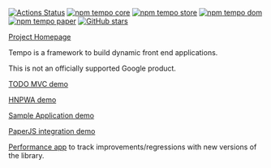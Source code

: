 [![Actions Status](https://github.com/fponticelli/tempo/workflows/Build%20and%20Test/badge.svg)](https://github.com/fponticelli/tempo/actions?query=workflow%3A"Build+and+Test")
[![npm tempo core](https://img.shields.io/npm/v/tempo-core?label=npm%3A%20tempo-core)](https://www.npmjs.com/package/tempo-core)
[![npm tempo store](https://img.shields.io/npm/v/tempo-store?label=npm%3A%20tempo-store)](https://www.npmjs.com/package/tempo-store)
[![npm tempo dom](https://img.shields.io/npm/v/tempo-dom?label=npm%3A%20tempo-dom)](https://www.npmjs.com/package/tempo-dom)
[![npm tempo paper](https://img.shields.io/npm/v/tempo-paper?label=npm%3A%20tempo-paper)](https://www.npmjs.com/package/tempo-paper)
[![GitHub stars](https://img.shields.io/github/stars/fponticelli/tempo?label=Star%20me%20on%20Github&style=social)](https://github.com/fponticelli/tempo)

[Project Homepage](https://fponticelli.github.io/tempo/)

Tempo is a framework to build dynamic front end applications.

This is not an officially supported Google product.

[TODO MVC demo](https://fponticelli.github.io/tempo/demo/todomvc/)

[HNPWA demo](https://fponticelli.github.io/tempo/demo/hnpwa/)

[Sample Application demo](https://fponticelli.github.io/tempo/demo/readme/)

[PaperJS integration demo](https://fponticelli.github.io/tempo/demo/paper/)

[Performance app](https://fponticelli.github.io/tempo/demo/benchmark/) to track improvements/regressions with new versions of the library.
